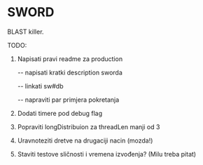 SWORD
=======

BLAST killer.

TODO:

1) Napisati pravi readme za production

   -- napisati kratki description sworda

   -- linkati sw#db
   
   -- napraviti par primjera pokretanja

2) Dodati timere pod debug flag

3) Popraviti longDistribuion za threadLen manji od 3

4) Uravnoteziti dretve na drugaciji nacin (mozda!)

7) Staviti testove sličnosti i vremena izvođenja? (Milu treba pitat)
